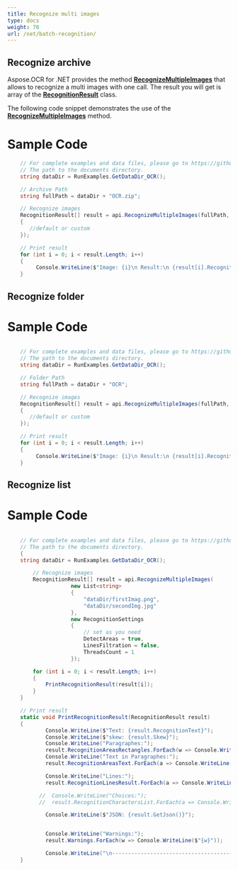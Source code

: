 ```yaml
---
title: Recognize multi images
type: docs
weight: 70
url: /net/batch-recognition/
---
```


## **Recognize archive**

Aspose.OCR for .NET provides the method [**RecognizeMultipleImages**](https://reference.aspose.com/ocr/net/aspose.ocr/asposeocr/methods/recognizemultipleimages) that allows to recognize a multi images with one call. The result you will get is array of the [**RecognitionResult**](https://reference.aspose.com/ocr/net/aspose.ocr/recognitionresult) class.

The following code snippet demonstrates the use of the [**RecognizeMultipleImages**](https://reference.aspose.com/ocr/net/aspose.ocr/asposeocr/methods/recognizemultipleimages) method.

# Sample Code 

```csharp
	// For complete examples and data files, please go to https://github.com/aspose-ocr/Aspose.OCR-for-.NET
	// The path to the documents directory.
	string dataDir = RunExamples.GetDataDir_OCR();

	// Archive Path
	string fullPath = dataDir + "OCR.zip";

	// Recognize images           
	RecognitionResult[] result = api.RecognizeMultipleImages(fullPath, new RecognitionSettings
	{
	   //default or custom
	});

	// Print result
	for (int i = 0; i < result.Length; i++)
	{
		 Console.WriteLine($"Image: {i}\n Result:\n {result[i].RecognitionText}");
	}
```

## **Recognize folder**

# Sample Code 

```csharp

	// For complete examples and data files, please go to https://github.com/aspose-ocr/Aspose.OCR-for-.NET
	// The path to the documents directory.
	string dataDir = RunExamples.GetDataDir_OCR();

	// Folder Path
	string fullPath = dataDir + "OCR";

	// Recognize images           
	RecognitionResult[] result = api.RecognizeMultipleImages(fullPath, new RecognitionSettings
	{
	   //default or custom
	});

	// Print result
	for (int i = 0; i < result.Length; i++)
	{
		 Console.WriteLine($"Image: {i}\n Result:\n {result[i].RecognitionText}");
	}
```

## **Recognize list**

# Sample Code 

```csharp

	// For complete examples and data files, please go to https://github.com/aspose-ocr/Aspose.OCR-for-.NET
	// The path to the documents directory.
	{
	string dataDir = RunExamples.GetDataDir_OCR();

		// Recognize images           
		RecognitionResult[] result = api.RecognizeMultipleImages(
                    new List<string>
                    {
                        "dataDir/firstImag.png",
                        "dataDir/secondImg.jpg"
                    },
                    new RecognitionSettings
                    {
					    // set as you need
                        DetectAreas = true,
                        LinesFiltration = false,
                        ThreadsCount = 1
                    });

		for (int i = 0; i < result.Length; i++)
		{
			PrintRecognitionResult(result[i]);
		}
	}

	// Print result
	static void PrintRecognitionResult(RecognitionResult result)
    {
            Console.WriteLine($"Text: {result.RecognitionText}");
            Console.WriteLine($"skew: {result.Skew}");
            Console.WriteLine("Paragraphes:");
            result.RecognitionAreasRectangles.ForEach(w => Console.WriteLine($"{w.X} {w.Y} {w.Width} {w.Height}"));
            Console.WriteLine("Text in Paragraphes:");
            result.RecognitionAreasText.ForEach(a => Console.WriteLine($"{a}"));

            Console.WriteLine("Lines:");
            result.RecognitionLinesResult.ForEach(a => Console.WriteLine($"X: {a.Line.X} Y: {a.Line.Y} Width: {a.Line.Width} Height: {a.Line.Height}\n{a.TextInLine}"));

          //  Console.WriteLine("Choices:");
          //  result.RecognitionCharactersList.ForEach(a => Console.WriteLine($"{a[0]} {a[1]} {a[2]} {a[3]} {a[4]}"));

            Console.WriteLine($"JSON: {result.GetJson()}");


            Console.WriteLine("Warnings:");
            result.Warnings.ForEach(w => Console.WriteLine($"{w}"));

            Console.WriteLine("\n----------------------------------------");
    }
```
